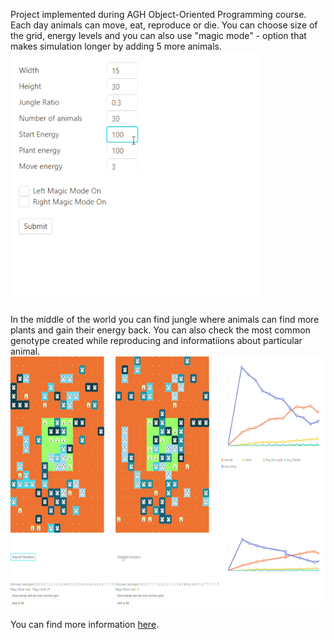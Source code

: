 Project implemented during AGH Object-Oriented Programming course.
Each day animals can move, eat, reproduce or die. You can choose size of the grid, energy levels and you can also use "magic mode" - option that makes simulation longer by adding 5 more animals.<br />
<img src="https://github.com/t0sia/DarwinEvolution/blob/master/gif1.gif" width="400" height="400" /><br />
<br />
In the middle of the world you can find jungle where animals can find more plants and gain their energy back. You can also check the most common genotype created while reproducing and informatiions about particular animal.<br />
<img src="https://github.com/t0sia/DarwinEvolution/blob/master/simulation.gif" width="600" height="400" /><br /><br />
You can find more information [here](https://github.com/apohllo/obiektowe-lab/blob/master/proj1/Readme.md).
